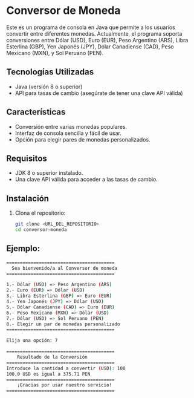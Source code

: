 # Conversor de Moneda

Este es un programa de consola en Java que permite a los usuarios convertir entre diferentes monedas. Actualmente, el programa soporta conversiones entre Dólar (USD), Euro (EUR), Peso Argentino (ARS), Libra Esterlina (GBP), Yen Japonés (JPY), Dólar Canadiense (CAD), Peso Mexicano (MXN), y Sol Peruano (PEN).

## Tecnologías Utilizadas

- Java (versión 8 o superior)
- API para tasas de cambio (asegúrate de tener una clave API válida)

## Características

- Conversión entre varias monedas populares.
- Interfaz de consola sencilla y fácil de usar.
- Opción para elegir pares de monedas personalizados.

## Requisitos

- JDK 8 o superior instalado.
- Una clave API válida para acceder a las tasas de cambio.

## Instalación

1. Clona el repositorio:

   ```bash
   git clone <URL_DEL_REPOSITORIO>
   cd conversor-moneda
   
## Ejemplo:
   ```bash
========================================
     Sea bienvenido/a al Conversor de moneda     
========================================

1.- Dólar (USD) => Peso Argentino (ARS)
2.- Euro (EUR) => Dólar (USD)
3.- Libra Esterlina (GBP) => Euro (EUR)
4.- Yen Japonés (JPY) => Dólar (USD)
5.- Dólar Canadiense (CAD) => Euro (EUR)
6.- Peso Mexicano (MXN) => Dólar (USD)
7.- Dólar (USD) => Sol Peruano (PEN)
8.- Elegir un par de monedas personalizado
========================================

Elija una opción: 7

========================================
       Resultado de la Conversión       
========================================
Introduce la cantidad a convertir (USD): 100
100.0 USD es igual a 375.71 PEN
========================================
       ¡Gracias por usar nuestro servicio!      
========================================
